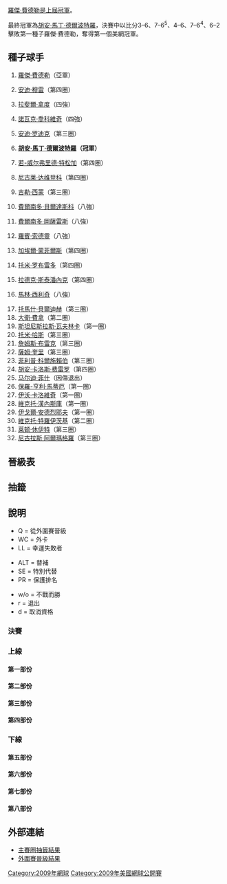 [羅傑·費德勒是上屆冠軍](https://zh.wikipedia.org/wiki/羅傑·費德勒 "wikilink")。

最終冠軍為[胡安·馬丁·德爾波特羅](../Page/胡安·馬丁·德爾波特羅.md "wikilink")，決賽中以比分3–6、7–6<sup>5</sup>、4–6、7–6<sup>4</sup>、6–2擊敗第一種子羅傑·費德勒，奪得第一個美網冠軍。

## 種子球手

1.  [羅傑·費德勒](https://zh.wikipedia.org/wiki/羅傑·費德勒 "wikilink")（亞軍）

2.  [安迪·穆雷](../Page/安迪·穆雷.md "wikilink")（第四圈）

3.  [拉斐爾·拿度](../Page/拉斐爾·拿度.md "wikilink")（四強）

4.  [諾瓦克·喬科維奇](../Page/諾瓦克·喬科維奇.md "wikilink")（四強）

5.  [安迪·罗迪克](https://zh.wikipedia.org/wiki/安迪·罗迪克 "wikilink")（第三圈）

6.  **[胡安·馬丁·德爾波特羅](../Page/胡安·馬丁·德爾波特羅.md "wikilink")（冠軍）**

7.  [若-威尔弗里德·特松加](../Page/若-威尔弗里德·特松加.md "wikilink")（第四圈）

8.  [尼古莱·达维登科](../Page/尼古莱·达维登科.md "wikilink")（第四圈）

9.  [吉勒·西蒙](https://zh.wikipedia.org/wiki/吉勒·西蒙 "wikilink")（第三圈）

10. [費爾南多·貝爾達斯科](../Page/費爾南多·貝爾達斯科.md "wikilink")（八強）

11. [費爾南多·岡薩雷斯](../Page/費爾南多·岡薩雷斯.md "wikilink")（八強）

12. [羅賓·索德靈](../Page/羅賓·索德靈.md "wikilink")（八強）

13. [加埃爾·蒙菲爾斯](../Page/加埃爾·蒙菲爾斯.md "wikilink")（第四圈）

14. [托米·罗布雷多](https://zh.wikipedia.org/wiki/托米·罗布雷多 "wikilink")（第四圈）

15. [拉德克·斯泰潘內克](../Page/拉德克·斯泰潘內克.md "wikilink")（第四圈）

16. [馬林·西利奇](https://zh.wikipedia.org/wiki/馬林·西利奇 "wikilink")（八強）

<!-- end list -->

17.  [托馬什·貝爾迪赫](../Page/托馬什·貝爾迪赫.md "wikilink")（第三圈）
18.  [大衛·費拿](https://zh.wikipedia.org/wiki/大衛·費拿 "wikilink")（第二圈）
19.
    [斯坦尼斯拉斯·瓦夫林卡](https://zh.wikipedia.org/wiki/斯坦尼斯拉斯·瓦夫林卡 "wikilink")（第一圈）
20.  [托米·哈斯](../Page/托米·哈斯.md "wikilink")（第三圈）
21.  [詹姆斯·布雷克](https://zh.wikipedia.org/wiki/詹姆斯·布雷克 "wikilink")（第三圈）
22.  [薩姆·奎里](https://zh.wikipedia.org/wiki/薩姆·奎里 "wikilink")（第三圈）
23.
    [菲利普·科爾施賴伯](https://zh.wikipedia.org/wiki/菲利普·科爾施賴伯 "wikilink")（第三圈）
24.  [胡安·卡洛斯·费雷罗](../Page/胡安·卡洛斯·费雷罗.md "wikilink")（第四圈）
25.  [马尔迪·菲什](../Page/马尔迪·菲什.md "wikilink")（因傷退出）
26.
    [保羅-亨利·馬蒂厄](https://zh.wikipedia.org/wiki/保羅-亨利·馬蒂厄 "wikilink")（第一圈）
27.  [伊沃·卡洛維奇](../Page/伊沃·卡洛維奇.md "wikilink")（第一圈）
28.  [維克托·漢內斯庫](https://zh.wikipedia.org/wiki/維克托·漢內斯庫 "wikilink")（第一圈）
29.
    [伊戈爾·安德烈耶夫](https://zh.wikipedia.org/wiki/伊戈爾·安德烈耶夫 "wikilink")（第一圈）
30.
    [維克托·特羅伊茨基](https://zh.wikipedia.org/wiki/維克托·特羅伊茨基 "wikilink")（第二圈）
31.  [莱顿·休伊特](../Page/莱顿·休伊特.md "wikilink")（第三圈）
32.  [尼古拉斯·阿爾瑪格羅](../Page/尼古拉斯·阿爾瑪格羅.md "wikilink")（第三圈）

## 晉級表

## 抽籤

## 說明

  - Q = 從外圍賽晉級
  - WC = 外卡
  - LL = 幸運失敗者

<!-- end list -->

  - ALT = 替補
  - SE = 特別代替
  - PR = 保護排名

<!-- end list -->

  - w/o = 不戰而勝
  - r = 退出
  - d = 取消資格

### 決賽

### 上線

#### 第一部份

#### 第二部份

#### 第三部份

#### 第四部份

### 下線

#### 第五部份

#### 第六部份

#### 第七部份

#### 第八部份

## 外部連結

  - [主賽圈抽籤結果](https://web.archive.org/web/20080909185352/http://www.usopen.org/en_US/scores/draws/ms/msdraw.pdf)
  - [外圍賽晉級結果](https://web.archive.org/web/20100907190608/http://www.usopen.org/en_US/scores/draws/qs/qsdraw.pdf)

[Category:2009年網球](https://zh.wikipedia.org/wiki/Category:2009年網球 "wikilink")
[Category:2009年美國網球公開賽](https://zh.wikipedia.org/wiki/Category:2009年美國網球公開賽 "wikilink")